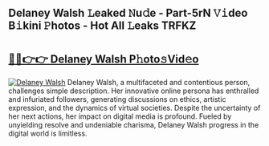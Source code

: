 ## Delaney Walsh 𝙻eaked 𝙽u𝚍e - Part-5rN 𝚅𝚒deo B𝚒kini 𝙿hotos - Hot All 𝙻eaks TRFKZ

# <h2><a href="http://ld0pfz4.urlbe.top/?page=Delaney+Walsh">🔗🔗👉👉 Delaney Walsh P𝚑oto𝚜Vid𝚎o</a></h2>

[![Delaney Walsh](https://i.imgur.com/eBuTRDB.gif)](http://ld0pfz4.urlbe.top/?page=Delaney+Walsh)
Delaney Walsh, a multifaceted and contentious person, challenges simple description. Her innovative online persona has enthralled and infuriated followers, generating discussions on ethics, artistic expression, and the dynamics of virtual societies. Despite the uncertainty of her next actions, her impact on digital media is profound. Fueled by unyielding resolve and undeniable charisma, Delaney Walsh progress in the digital world is limitless.
